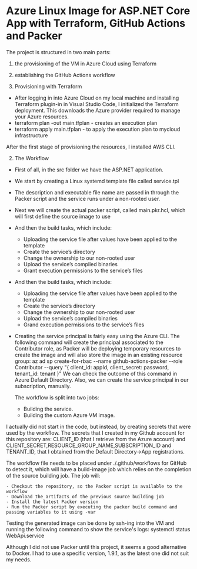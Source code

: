 # Azure Linux Image for ASP.NET Core App with Terraform, GitHub Actions and Packer  

The project is structured in two main parts:
 1) the provisioning of the VM in Azure Cloud using Terraform
 2) establishing the GitHub Actions workflow
 
 1) Provisioning with Terraform
 
 - After logging in into Azure Cloud on my local machine and installing Terraform plugin-in in Visual Studio Code, I initialized the Terraform deployment. 
 This downloads the Azure provider required to manage your Azure resources.
 - terraform plan -out main.tfplan - creates an execution plan
 - terraform apply main.tfplan - to apply the execution plan to mycloud infrastructure
 
 After the first stage of provisioning the resources, I installed AWS CLI.
 
 2) The Workflow
 
 - First of all, in the src folder we have the ASP.NET application.
 - We start by creating a Linux systemd template file called service.tpl
 - The description and executable file name are passed in through the Packer script and the service runs under a non-rooted user.
 - Next we will create the actual packer script, called main.pkr.hcl, which will first define the source image to use
 - And then the build tasks, which include:

    * Uploading the service file after values have been applied to the template
    * Create the service’s directory
    * Change the ownership to our non-rooted user
    * Upload the service’s compiled binaries
    * Grant execution permissions to the service’s files
	
 - And then the build tasks, which include:
    * Uploading the service file after values have been applied to the template
    * Create the service’s directory
    * Change the ownership to our non-rooted user
    * Upload the service’s compiled binaries
    * Grand execution permissions to the service’s files
	
 - Creating the service principal is fairly easy using the Azure CLI. The following command will create the principal associated to the Contributor role, as Packer will be deploying temporary resources to create the image and will also store the image in an existing resource group:
az ad sp create-for-rbac --name github-actions-packer --role Contributor --query "{ client_id: appId, client_secret: password, tenant_id: tenant }"	
We can check the outcome of this command in Azure Default Directory. Also, we can create the service principal in our subscription, manually.
	
	The workflow is split into two jobs:

    - Building the service.
    - Building the custom Azure VM image.
	
I actually did not start in the code, but instead, by creating secrets that were used by the workflow. 
The secrets that I created in my Github account for this repository are: CLIENT_ID (that I retrieve from the Azure account) and CLIENT_SECRET,RESOURCE_GROUP_NAME,SUBSCRIPTION_ID and TENANT_ID, that I obtained from the  Default Directory->App registrations.
 
The workflow file needs to be placed under ./.github/workflows for GitHub to detect it, which will have a build-image job which relies on the completion of the source building job. The job will:

    - Checkout the repository, so the Packer script is available to the workflow
    - Download the artifacts of the previous source building job
    - Install the latest Packer version
    - Run the Packer script by executing the packer build command and passing variables to it using -var

Testing the generated image can be done by ssh-ing into the VM and running the following command to show the service's logs: 
systemctl status WebApi.service
	
Although I did not use Packer until this project, it seems a good alternative to Docker. I had to use a specific version, 1.9.1, as the latest one did not suit my needs.
